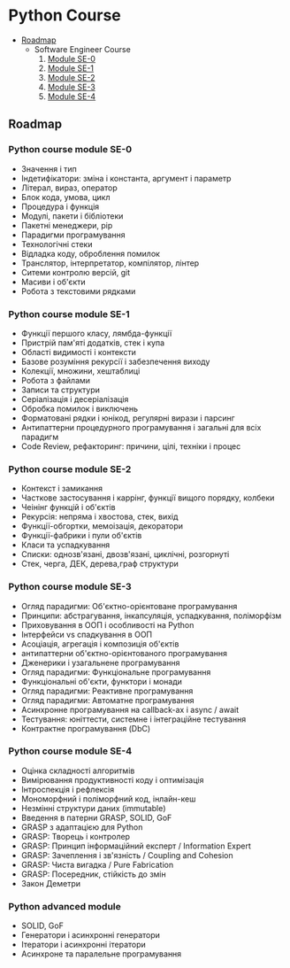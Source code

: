 # Python Course

<!-- TABLE OF CONTENTS -->
* [Roadmap](#roadmap)
   * Software Engineer Course
     1. [Module SE-0](#python-course-module-se-0)
     2. [Module SE-1](#python-course-module-se-1)
     3. [Module SE-2](#python-course-module-se-2)
     4. [Module SE-3](#python-course-module-se-3)
     5. [Module SE-4](#python-course-module-se-4)



## Roadmap

### Python course module SE-0

- Значення і тип
- Індетифікатори: зміна і константа, аргумент і параметр
- Літерал, вираз, оператор
- Блок кода, умова, цикл
- Процедура і функція
- Модулі, пакети і бібліотеки
- Пакетні менеджери, pip
- Парадигми програмування
- Технологічні стеки
- Відладка коду, оброблення помилок
- Транслятор, інтерпретатор, компілятор, лінтер
- Ситеми контролю версій, git
- Масиви і об'єкти
- Робота з текстовими рядками



### Python course module SE-1

- Функції першого класу, лямбда-функції
- Пристрій пам'яті додатків, стек і купа
- Області видимості і контексти
- Базове розуміння рекурсії і забезпечення виходу
- Колекції, множини, хештаблиці
- Робота з файлами
- Записи та структури
- Серіалізація і десеріалізація
- Обробка помилок і виключень
- Форматовані рядки і юнікод, регулярні вирази і парсинг
- Антипаттерни процедурного програмування і загальні для всіх парадигм
- Code Review, рефакторинг: причини, цілі, техніки і процес

### Python course module SE-2

- Контекст і замикання
- Часткове застосування і каррінг, функції вищого порядку, колбеки
- Чеінінг функцій і об'єктів
- Рекурсія: непряма і хвостова, стек, вихід
- Функції-обгортки, мемоізація, декоратори
- Функції-фабрики і пули об'єктів
- Класи та успадкування
- Списки: однозв'язані, двозв'язані, циклічні, розгорнуті
- Стек, черга, ДЕК, дерева,граф структури

### Python course module SE-3

- Огляд парадигми: Об'єктно-орієнтоване програмування
- Принципи: абстрагування, інкапсуляція, успадкування, поліморфізм
- Приховування в ООП і особливості на Python
- Інтерфейси vs спадкування в ООП
- Асоціація, агрегація і композиція об'єктів
- антипаттерни об'єктно-орієнтованого програмування
- Дженерики і узагальнене програмування
- Огляд парадигми: Функціональне програмування
- Функціональні об'єкти, функтори і монади
- Огляд парадигми: Реактивне програмування
- Огляд парадигми: Автоматне програмування
- Асинхронне програмування на callback-ах і async / await
- Тестування: юніттести, системне і інтеграційне тестування
- Контрактне програмування (DbC)

### Python course module SE-4

- Оцінка складності алгоритмів
- Вимірювання продуктивності коду і оптимізація
- Інтроспекція і рефлексія
- Мономорфний і поліморфний код, інлайн-кеш
- Незмінні структури даних (immutable)
- Введення в патерни GRASP, SOLID, GoF
- GRASP з адаптацією для Python
- GRASP: Творець і контролер
- GRASP: Принцип інформаційний експерт / Information Expert
- GRASP: Зачеплення і зв'язність / Coupling and Cohesion
- GRASP: Чиста вигадка / Pure Fabrication
- GRASP: Посередник, стійкість до змін
- Закон Деметри

### Python advanced module

- SOLID, GoF
- Генератори і асинхронні генератори
- Ітератори і асинхронні ітератори
- Асинхроне та паралельне програмування
